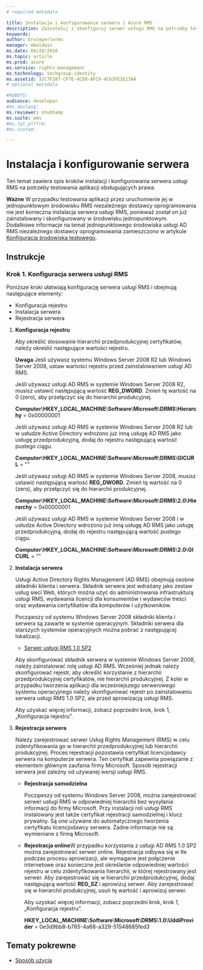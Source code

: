 ```yaml
---
# required metadata

title: Instalacja i konfigurowanie serwera | Azure RMS
description: Zainstaluj i skonfiguruj serwer usługi RMS na potrzeby testowania aplikacji obsługujących prawa.
keywords:
author: bruceperlerms
manager: mbaldwin
ms.date: 04/28/2016
ms.topic: article
ms.prod: azure
ms.service: rights-management
ms.technology: techgroup-identity
ms.assetid: 32C7F387-CF7E-4CE0-AFC9-4C63FE1E134A
# optional metadata

#ROBOTS:
audience: developer
#ms.devlang:
ms.reviewer: shubhamp
ms.suite: ems
#ms.tgt_pltfrm:
#ms.custom:

---
```


# Instalacja i konfigurowanie serwera

Ten temat zawiera opis kroków instalacji i konfigurowania serwera usługi RMS na potrzeby testowania aplikacji obsługujących prawa.

**Ważne**  W przypadku testowania aplikacji przez uruchomienie jej w jednopunktowym środowisku RMS niezależnego dostawcy oprogramowania nie jest konieczna instalacja serwera usługi RMS, ponieważ został on już zainstalowany i skonfigurowany w środowisku jednopunktowym.
Dodatkowe informacje na temat jednopunktowego środowiska usługi AD RMS niezależnego dostawcy oprogramowania zamieszczono w artykule [Konfiguracja środowiska testowego](how-to-set-up-your-test-environment.md).

 

## Instrukcje

### Krok 1. Konfiguracja serwera usługi RMS

Poniższe kroki ułatwiają konfigurację serwera usługi RMS i obejmują następujące elementy:

-   Konfiguracja rejestru
-   Instalacja serwera
-   Rejestracja serwera

1.  **Konfiguracja rejestru**

    Aby określić stosowanie hierarchii przedprodukcyjnej certyfikatów, należy określić następujące wartości rejestru.

    **Uwaga**  Jeśli używasz systemu Windows Server 2008 R2 lub Windows Server 2008, ustaw wartości rejestru przed zainstalowaniem usługi AD RMS.

    Jeśli używasz usługi AD RMS w systemie Windows Server 2008 R2, musisz ustawić następującą wartość **REG\_DWORD**. Zmień tę wartość na 0 (zero), aby przełączyć się do hierarchii produkcyjnej.

    **Computer**\\**HKEY\_LOCAL\_MACHINE**\\**Software**\\**Microsoft**\\**DRMS**\\**Hierarchy** = 0x00000001

    Jeśli używasz usługi AD RMS w systemie Windows Server 2008 R2 lub w usłudze Active Directory wdrożono już inną usługę AD RMS jako usługę przedprodukcyjną, dodaj do rejestru następującą wartość pustego ciągu.

    **Computer**\\**HKEY\_LOCAL\_MACHINE**\\**Software**\\**Microsoft**\\**DRMS**\\**GICURL** = ""

    Jeśli używasz usługi AD RMS w systemie Windows Server 2008, musisz ustawić następującą wartość **REG\_DWORD**. Zmień tę wartość na 0 (zero), aby przełączyć się do hierarchii produkcyjnej.

    **Computer**\\**HKEY\_LOCAL\_MACHINE**\\**Software**\\**Microsoft**\\**DRMS**\\**2.0**\\**Hierarchy** = 0x00000001

    Jeśli używasz usługi AD RMS w systemie Windows Server 2008 i w usłudze Active Directory wdrożono już inną usługę AD RMS jako usługę przedprodukcyjną, dodaj do rejestru następującą wartość pustego ciągu.

    **Computer**\\**HKEY\_LOCAL\_MACHINE**\\**Software**\\**Microsoft**\\**DRMS**\\**2.0**\\**GICURL** = ""

2.  **Instalacja serwera**

    Usługi Active Directory Rights Management (AD RMS) obejmują osobne składniki klienta i serwera. Składnik serwera jest wdrażany jako zestaw usług sieci Web, których można użyć do administrowania infrastrukturą usługi RMS, wydawania licencji dla konsumentów i wydawców treści oraz wydawania certyfikatów dla komputerów i użytkowników.

    Począwszy od systemu Windows Server 2008 składniki klienta i serwera są zawarte w systemie operacyjnym. Składniki serwera dla starszych systemów operacyjnych można pobrać z następującej lokalizacji.

    -   [Serwer usługi RMS 1.0 SP2](http://go.microsoft.com/fwlink/p/?linkid=73722)

    Aby skonfigurować składnik serwera w systemie Windows Server 2008, należy zainstalować rolę usługi AD RMS. Wcześniej jednak należy skonfigurować rejestr, aby określić korzystanie z hierarchii przedprodukcyjnej certyfikatów, nie hierarchii produkcyjnej. Z kolei w przypadku tworzenia aplikacji dla wcześniejszego serwerowego systemu operacyjnego należy skonfigurować rejestr po zainstalowaniu serwera usługi RMS 1.0 SP2, ale przed aprowizacją usługi RMS.

    Aby uzyskać więcej informacji, zobacz poprzedni krok, krok 1, „Konfiguracja rejestru”.

3.  **Rejestracja serwera**

    Należy zarejestrować serwer Usług Rights Management (RMS) w celu zidentyfikowania go w hierarchii przedprodukcyjnej lub hierarchii produkcyjnej. Proces rejestracji pozostawia certyfikat licencjodawcy serwera na komputerze serwera. Ten certyfikat zapewnia powiązanie z elementem głównym zaufania firmy Microsoft. Sposób rejestracji serwera jest zależny od używanej wersji usługi RMS.

    -   **Rejestracja samodzielna**

        Począwszy od systemu Windows Server 2008, można zarejestrować serwer usługi RMS w odpowiedniej hierarchii bez wysyłania informacji do firmy Microsoft. Przy instalacji roli usługi RMS instalowany jest także certyfikat rejestracji samodzielnej i klucz prywatny. Są one używane do automatycznego tworzenia certyfikatu licencjodawcy serwera. Żadne informacje nie są wymieniane z firmą Microsoft.

    -   **Rejestracja online**W przypadku korzystania z usługi AD RMS 1.0 SP2 można zarejestrować serwer online. Rejestracja odbywa się w tle podczas procesu aprowizacji, ale wymagane jest połączenie internetowe oraz konieczne jest określenie odpowiedniej wartości rejestru w celu zidentyfikowania hierarchii, w której rejestrowany jest serwer. Aby zarejestrować się w hierarchii przedprodukcyjnej, dodaj następującą wartość **REG\_SZ** i aprowizuj serwer. Aby zarejestrować się w hierarchii produkcyjnej, usuń tę wartość i aprowizuj serwer.

        Aby uzyskać więcej informacji, zobacz poprzedni krok, krok 1, „Konfiguracja rejestru”.

        **HKEY\_LOCAL\_MACHINE**\\**Software**\\**Microsoft**\\**DRMS**\\**1.0**\\**UddiProvider** = 0e3d9bb8-b765-4a68-a329-51548685fed3

## Tematy pokrewne

* [Sposób użycia](how-to-use-msipc.md)
 

 





<!--HONumber=Apr16_HO4-->


